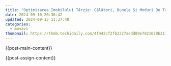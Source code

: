 ```yaml
---
title: "Optimizarea Imobilului Târzie: Călători, Bunele Și Moduri De Transport Neîmburit În Rezoluția Unui Complex Hotelor Vechi"
date: 2024-09-10 20:30:42
updated: 2024-09-13 11:37:48
categories:
  - movavi
thumbnail: https://thmb.techidaily.com/4f442cf2fb2227aedd89e7821028b21747d22144c354cf210b05071a53d43806.jpg
---
```


{{post-main-content}}

<ins class="adsbygoogle"
     style="display:block"
     data-ad-format="autorelaxed"
     data-ad-client="ca-pub-7571918770474297"
     data-ad-slot="1223367746"></ins>

{{post-assign-content}}

<ins class="adsbygoogle"
     style="display:block"
     data-ad-client="ca-pub-7571918770474297"
     data-ad-slot="8358498916"
     data-ad-format="auto"
     data-full-width-responsive="true"></ins>
